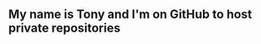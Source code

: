 ## My name is Tony and I'm on GitHub to host private repositories

<!---
fataugie72/fataugie72 is a ✨ special ✨ repository because its `README.md` (this file) appears on your GitHub profile.
You can click the Preview link to take a look at your changes.
--->
